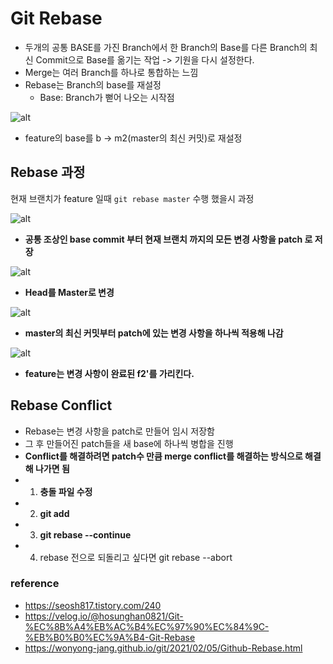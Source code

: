 # Git Rebase

* 두개의 공통 BASE를 가진 Branch에서 한 Branch의 Base를 다른 Branch의 최신 Commit으로 Base를 옮기는 작업 -> 기원을 다시 설정한다.
* Merge는 여러 Branch를 하나로 통합하는 느낌
* Rebase는 Branch의 base를 재설정 
  * Base: Branch가 뻗어 나오는 시작점

![alt](https://user-images.githubusercontent.com/26623547/133927057-539dd858-dc43-48a9-a1a1-982540963a04.png)

* feature의 base를 b -> m2(master의 최신 커밋)로 재설정 

## Rebase 과정

현재 브랜치가 feature 일때 `git rebase master` 수행 했을시 과정

![alt](https://user-images.githubusercontent.com/26623547/133971436-666ff03a-83a8-4e92-8fcc-4638a1e4f0eb.png)

* **공통 조상인 base commit 부터 현재 브랜치 까지의 모든 변경 사항을 patch 로 저장**

![alt](https://user-images.githubusercontent.com/26623547/133971560-9885c850-9662-4f84-b408-ec4b6dfdf6bd.png)

* **Head를 Master로 변경**

![alt](https://user-images.githubusercontent.com/26623547/133971699-5e20168a-d8d5-4bad-957f-0c6054a1e492.png)

* **master의 최신 커밋부터 patch에 있는 변경 사항을 하나씩 적용해 나감**

![alt](https://user-images.githubusercontent.com/26623547/133972005-98643842-f1b7-41d3-a64c-b663ece406c2.png)

* **feature는 변경 사항이 완료된 f2'를 가리킨다.**

## Rebase Conflict

* Rebase는 변경 사항을 patch로 만들어 임시 저장함
* 그 후 만들어진 patch들을 새 base에 하나씩 병합을 진행
* **Conflict를 해결하려면 patch수 만큼 merge conflict를 해결하는 방식으로 해결해 나가면 됨**
* 1. **충돌 파일 수정**
* 2. **git add**
* 3. **git rebase --continue**
* 4. rebase 전으로 되돌리고 싶다면  git rebase --abort

### reference

* <https://seosh817.tistory.com/240>
* <https://velog.io/@hosunghan0821/Git-%EC%8B%A4%EB%AC%B4%EC%97%90%EC%84%9C-%EB%B0%B0%EC%9A%B4-Git-Rebase>
* <https://wonyong-jang.github.io/git/2021/02/05/Github-Rebase.html>